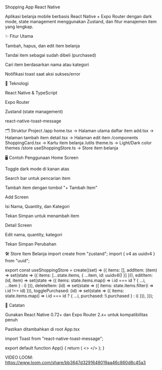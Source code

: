 Shopping App React Native

Aplikasi belanja mobile berbasis React Native + Expo Router dengan dark mode, state management menggunakan Zustand, dan fitur manajemen item yang lengkap.

✨ Fitur Utama

Tambah, hapus, dan edit item belanja

Tandai item sebagai sudah dibeli (purchased)

Cari item berdasarkan nama atau kategori

Notifikasi toast saat aksi sukses/error

📱 Teknologi

React Native & TypeScript

Expo Router

Zustand (state management)

react-native-toast-message

🗂 Struktur Project
/app
  home.tsx         -> Halaman utama daftar item
  add.tsx          -> Halaman tambah item
  detail.tsx       -> Halaman edit item
/components
  ShoppingCard.tsx -> Kartu item belanja
/utils
  theme.ts         -> Light/Dark color themes
/store
  useShoppingStore.ts -> Store item belanja

🖥 Contoh Penggunaan
Home Screen

Toggle dark mode di kanan atas

Search bar untuk pencarian item

Tambah item dengan tombol "+ Tambah Item"

Add Screen

Isi Nama, Quantity, dan Kategori

Tekan Simpan untuk menambah item

Detail Screen

Edit nama, quantity, kategori

Tekan Simpan Perubahan

🛠 Store Item Belanja
import create from "zustand";
import { v4 as uuidv4 } from "uuid";

export const useShoppingStore = create((set) => ({
  items: [],
  addItem: (item) => set(state => ({ items: [...state.items, { ...item, id: uuidv4() }] })),
  editItem: (id, item) => set(state => ({ items: state.items.map(i => i.id === id ? { ...i, ...item } : i) })),
  deleteItem: (id) => set(state => ({ items: state.items.filter(i => i.id !== id) })),
  togglePurchased: (id) => set(state => ({ items: state.items.map(i => i.id === id ? { ...i, purchased: !i.purchased } : i) })),
}));

📌 Catatan

Gunakan React Native 0.72+ dan Expo Router 2.x+ untuk kompatibilitas penuh

Pastikan <Toast /> ditambahkan di root App.tsx

import Toast from "react-native-toast-message";

export default function App() {
  return (
    <>
      <RootNavigator />
      <Toast />
    </>
  );
}

VIDEO LOOM: https://www.loom.com/share/bb3647d3291648019aa46c860d8c45a3
